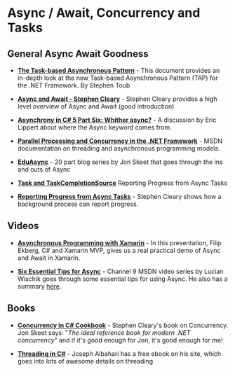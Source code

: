 # Async / Await, Concurrency and Tasks

## General Async Await Goodness
* [**The Task-based Asynchronous Pattern**](https://www.microsoft.com/en-us/download/details.aspx?id=19957) - This document provides an in-depth look at the new Task-based Asynchronous Pattern (TAP) for the .NET Framework. By Stephen Toub

* [**Async and Await - Stephen Cleary**](http://blog.stephencleary.com/2012/02/async-and-await.html) - Stephen Cleary provides a high level overview of Async and Await (good introduction)

* [**Asynchrony in C# 5 Part Six: Whither async?**](https://blogs.msdn.microsoft.com/ericlippert/2010/11/11/asynchrony-in-c-5-part-six-whither-async/) - A discussion by Eric Lippert about where the Async keyword comes from.

* [**Parallel Processing and Concurrency in the .NET Framework**](https://msdn.microsoft.com/en-us/library/hh156548(v=vs.110).aspx) - MSDN documentation on threading and asynchronous programming models. 

* [**EduAsync**](https://codeblog.jonskeet.uk/category/eduasync/) - 20 part blog series by Jon Skeet that goes through the ins and outs of Async

* [**Task and TaskCompletionSource**](http://blogs.microsoft.co.il/pavely/2013/04/12/task-and-taskcompletionsource/)
Reporting Progress from Async Tasks

* [**Reporting Progress from Async Tasks**](http://blog.stephencleary.com/2012/02/reporting-progress-from-async-tasks.html) - Stephen Cleary shows how a background process can report progress.

## Videos
* [**Asynchronous Programming with Xamarin**](https://tv.ssw.com/6522/asynchronous-programming-with-xamarin-filip-ekberg-at-xamarin-hack-day-sydney) - In this presentation, Filip Ekberg, C# and Xamarin MVP, gives us a real practical demo of Async and Await in Xamarin.

* [**Six Essential Tips for Async**](https://channel9.msdn.com/Series/Three-Essential-Tips-for-Async) - Channel 9 MSDN video series by Lucian Wischik goes through some essential tips for using Async.  He also has a summary [here](https://blogs.msdn.microsoft.com/lucian/2013/11/22/talk-async-best-practices/).

## Books
* [**Concurrency in C# Cookbook**](http://stephencleary.com/book/) - Stephen Cleary's book on Concurrency. Jon Skeet says: "*The ideal reference book for modern .NET concurrency*" and if it's good enough for Jon, it's good enough for me!

* [**Threading in C#**](http://www.albahari.com/threading/) - Joseph Albahari has a free ebook on his site, which goes into lots of awesome details on threading
